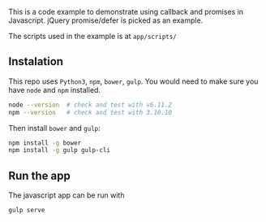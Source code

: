 This is a code example to demonstrate using callback and promises in Javascript. jQuery promise/defer is picked as an example.

The scripts used in the example is at `app/scripts/`

## Instalation
This repo uses `Python3`, `npm`, `bower`, `gulp`. You would need to make sure you have `node` and `npm` installed.

```bash
node --version  # check and test with v6.11.2
npm --version   # check and test with 3.10.10
```

Then install `bower` and `gulp`:
```bash
npm install -g bower
npm install -g gulp gulp-cli
```

## Run the app

The javascript app can be run with
```bash
gulp serve
```
